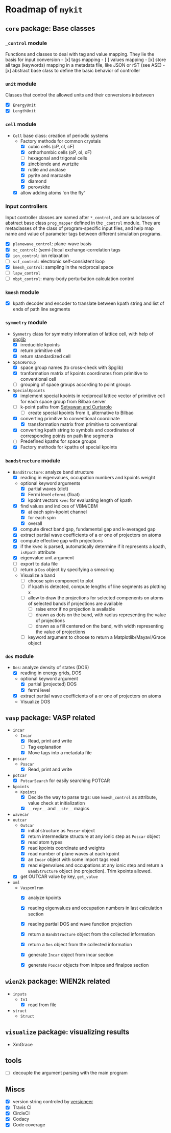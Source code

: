 # Roadmap of `mykit`

## `core` package: Base classes


### `_control` module

Functions and classes to deal with tag and value mapping. 
They lie the basis for input conversion
    - [x] tags mapping
    - [ ] values mapping
    - [x] store all tags (keywords) mapping in a metadata file, like JSON or rST (see ASE)
    - [x] abstract base class to define the basic behavior of controller

### `unit` module

Classes that control the allowed units and their conversions inbetween

- [x] `EnergyUnit` 
- [x] `LengthUnit`

### `cell` module

- `Cell` base class: creation of periodic systems
    - Factory methods for common crystals
        - [x] cubic cells (cP, cI, cF)
        - [x] orthorhombic cells (oP, oI, oF)
        - [ ] hexagonal and trigonal cells
        - [x] zincblende and wurtzite
        - [x] rutile and anatase
        - [x] pyrite and marcasite
        - [x] diamond
        - [x] perovskite
    - [x] allow adding atoms 'on the fly'

### Input controllers

Input controller classes are named after `*_control`, and are subclasses of abstract base class `prog_mapper` defined in the `_control` module.
They are metaclasses of the class of program-specific input files, 
and help map name and value of parameter tags between different simulation programs.
- [x] `planewave_control`: plane-wave basis
- [x] `xc_control`: (semi-)local exchange-correlation tags
- [x] `ion_control`: ion relaxation
- [ ] `scf_control`: electronic self-consistent loop
- [x] `kmesh_control`: sampling in the reciprocal space
- [ ] `lapw_control`
- [ ] `mbpt_control`: many-body perturbation calculation control

### `kmesh` module

- [x] kpath decoder and encoder to translate between kpath string and list of ends of path line segments

### `symmetry` module

- `Symmetry` class for symmetry information of lattice cell, with help of [spglib](https://atztogo.github.io/spglib/python-spglib.html)
    - [x] irreducible kpoints
    - [x] return primitive cell
    - [x] return standardized cell
- `SpaceGroup`
    - [x] space group names (to cross-check with Spglib)
    - [x] tranformation matrix of kpoints coordinates from primitive to conventional cell
    - [ ] grouping of space groups according to point groups
- `SpecialKpoints`
    - [x] implement special kpoints in reciprocal lattice vector of primitive cell for each space group from Bilbao server
    - [ ] k-point paths from [Setyawan and Curtarolo](https://doi.org/10.1016/j.commatsci.2010.05.010)
        - [ ] create special kpoints from it, alternative to Bilbao
    - [x] converting primitive to conventional coordinate
        - [x] transformation matrix from primitive to conventional
    - [x] converting kpath string to symbols and coordinates of corresponding points on path line segments
    - [ ] Predefined kpaths for space groups
    - [x] Factory methods for kpaths of special kpoints

### `bandstructure` module

- `BandStructure`: analyze band structure
    - [x] reading in eigenvalues, occupation numbers and kpoints weight
    - optional keyword arguments
        - [x] partial waves (dict)
        - [x] Fermi level `efermi` (float)
        - [x] kpoint vectors `kvec` for evaluating length of kpath
    - [x] find values and indices of VBM/CBM
        - [x] at each spin-kpoint channel
        - [x] for each spin
        - [x] overall
    - [x] compute direct band gap, fundamental gap and k-averaged gap
    - [x] extract partial wave coefficients of a or one of projectors on atoms
    - [x] compute effective gap with projections
    - [x] if the kvec is parsed, automatically determine if it represents a kpath, `isKpath` attribute
    - [x] eigenvalue unit argument
    - [ ] export to data file
    - [ ] return a `Dos` object by specifying a smearing
    - Visualize a band
        - [ ] choose spin component to plot
        - [ ] if kpath is detected, compute lengths of line segments as plotting x
        - [ ] allow to draw the projections for selected compenents on atoms of selected bands if projections are available
            - [ ] raise error if no projection is available
            - [ ] drawn as dots on the band, with radius representing the value of projections
            - [ ] drawn as a fill centered on the band, with width representing the value of projections
        - [ ] keyword argument to choose to return a Matplotlib/Mayavi/Grace object

### `dos` module

- `Dos`: analyze density of states (DOS)
    - [x] reading in energy grids, DOS
    - optional keyword argument
        - [x] partial (projected) DOS
        - [x] fermi level
    - [x] extract partial wave coefficients of a or one of projectors on atoms
    - Visualize DOS

## `vasp` package: VASP related

- `incar`
    - `Incar`
        - [x] Read, print and write 
        - [ ] Tag explanation
        - [x] Move tags into a metadata file
- `poscar` 
    - `Poscar`
        - [x] Read, print and write
- `potcar`
    - [x] `PotcarSearch` for easily searching POTCAR
- `kpoints`
    - `Kpoints`
        - [x] Decide the way to parse tags: use `kmesh_control` as attribute, value check at initialization
        - [x] `__repr__` and `__str__` magics
- `wavecar`
- `outcar`
    - `Outcar`
        - [x] initial structure as `Poscar` object
        - [x] return intermediate structure at any ionic step as `Poscar` object
        - [x] read atom types
        - [x] read kpoints coordinate and weights
        - [x] read number of plane waves at each kpoint
        - [x] an `Incar` object with some import tags read
        - [x] read eigenvalues and occupations at any ionic step and return a `BandStructure` object (no projection). Trim kpoints allowed.
    - [x] get OUTCAR value by key, `get_value`
- `xml`
    - `Vaspxmlrun`
        - [x] analyze kpoints
        - [x] reading eigenvalues and occupation numbers in last calculation section
        - [x] reading partial DOS and wave function projection
        - [x] return a `BandStructure` object from the collected information
        - [x] return a `Dos` object from the collected information
        - [x] generate `Incar` object from incar section
        - [x] generate `Poscar` objects from initpos and finalpos section


## `wien2k` package: WIEN2k related

- `inputs`
    - `In1`
        - [x] read from file
- `struct`
    - `Struct`

## `visualize` package: visualizing results
 
- XmGrace

## tools

- [ ] decouple the argument parsing with the main program


## Miscs

- [x] version string controled by [versioneer](https://github.com/warner/python-versioneer)
- [x] Travis CI
- [x] CircleCI
- [x] Codacy
- [x] Code coverage